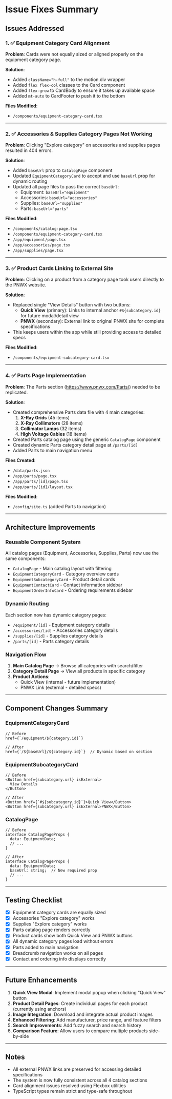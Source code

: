 # Issue Fixes Summary

## Issues Addressed

### 1. ✅ Equipment Category Card Alignment
**Problem**: Cards were not equally sized or aligned properly on the equipment category page.

**Solution**: 
- Added `className="h-full"` to the motion.div wrapper
- Added `flex flex-col` classes to the Card component
- Added `flex-grow` to CardBody to ensure it takes up available space
- Added `mt-auto` to CardFooter to push it to the bottom

**Files Modified**:
- `/components/equipment-category-card.tsx`

---

### 2. ✅ Accessories & Supplies Category Pages Not Working
**Problem**: Clicking "Explore category" on accessories and supplies pages resulted in 404 errors.

**Solution**:
- Added `baseUrl` prop to `CatalogPage` component
- Updated `EquipmentCategoryCard` to accept and use `baseUrl` prop for dynamic routing
- Updated all page files to pass the correct `baseUrl`:
  - Equipment: `baseUrl="equipment"`
  - Accessories: `baseUrl="accessories"`
  - Supplies: `baseUrl="supplies"`
  - Parts: `baseUrl="parts"`

**Files Modified**:
- `/components/catalog-page.tsx`
- `/components/equipment-category-card.tsx`
- `/app/equipment/page.tsx`
- `/app/accessories/page.tsx`
- `/app/supplies/page.tsx`

---

### 3. ✅ Product Cards Linking to External Site
**Problem**: Clicking on a product from a category page took users directly to the PNWX website.

**Solution**:
- Replaced single "View Details" button with two buttons:
  - **Quick View** (primary): Links to internal anchor `#${subcategory.id}` for future modal/detail view
  - **PNWX** (secondary): External link to original PNWX site for complete specifications
- This keeps users within the app while still providing access to detailed specs

**Files Modified**:
- `/components/equipment-subcategory-card.tsx`

---

### 4. ✅ Parts Page Implementation
**Problem**: The Parts section (https://www.pnwx.com/Parts/) needed to be replicated.

**Solution**:
- Created comprehensive Parts data file with 4 main categories:
  1. **X-Ray Grids** (45 items)
  2. **X-Ray Collimators** (28 items)
  3. **Collimator Lamps** (32 items)
  4. **High Voltage Cables** (18 items)
- Created Parts catalog page using the generic `CatalogPage` component
- Created dynamic Parts category detail page at `/parts/[id]`
- Added Parts to main navigation menu

**Files Created**:
- `/data/parts.json`
- `/app/parts/page.tsx`
- `/app/parts/[id]/page.tsx`
- `/app/parts/[id]/layout.tsx`

**Files Modified**:
- `/config/site.ts` (added Parts to navigation)

---

## Architecture Improvements

### Reusable Component System
All catalog pages (Equipment, Accessories, Supplies, Parts) now use the same components:
- `CatalogPage` - Main catalog layout with filtering
- `EquipmentCategoryCard` - Category overview cards
- `EquipmentSubcategoryCard` - Product detail cards
- `EquipmentContactCard` - Contact information sidebar
- `EquipmentOrderInfoCard` - Ordering requirements sidebar

### Dynamic Routing
Each section now has dynamic category pages:
- `/equipment/[id]` - Equipment category details
- `/accessories/[id]` - Accessories category details
- `/supplies/[id]` - Supplies category details
- `/parts/[id]` - Parts category details

### Navigation Flow
1. **Main Catalog Page** → Browse all categories with search/filter
2. **Category Detail Page** → View all products in specific category
3. **Product Actions**:
   - Quick View (internal - future implementation)
   - PNWX Link (external - detailed specs)

---

## Component Changes Summary

### EquipmentCategoryCard
```tsx
// Before
href={`/equipment/${category.id}`}

// After
href={`/${baseUrl}/${category.id}`}  // Dynamic based on section
```

### EquipmentSubcategoryCard
```tsx
// Before
<Button href={subcategory.url} isExternal>
  View Details
</Button>

// After
<Button href={`#${subcategory.id}`}>Quick View</Button>
<Button href={subcategory.url} isExternal>PNWX</Button>
```

### CatalogPage
```tsx
// Before
interface CatalogPageProps {
  data: EquipmentData;
  // ...
}

// After
interface CatalogPageProps {
  data: EquipmentData;
  baseUrl: string;  // New required prop
  // ...
}
```

---

## Testing Checklist

- [x] Equipment category cards are equally sized
- [x] Accessories "Explore category" works
- [x] Supplies "Explore category" works
- [x] Parts catalog page renders correctly
- [x] Product cards show both Quick View and PNWX buttons
- [x] All dynamic category pages load without errors
- [x] Parts added to main navigation
- [x] Breadcrumb navigation works on all pages
- [x] Contact and ordering info displays correctly

---

## Future Enhancements

1. **Quick View Modal**: Implement modal popup when clicking "Quick View" button
2. **Product Detail Pages**: Create individual pages for each product (currently using anchors)
3. **Image Integration**: Download and integrate actual product images
4. **Enhanced Filtering**: Add manufacturer, price range, and feature filters
5. **Search Improvements**: Add fuzzy search and search history
6. **Comparison Feature**: Allow users to compare multiple products side-by-side

---

## Notes

- All external PNWX links are preserved for accessing detailed specifications
- The system is now fully consistent across all 4 catalog sections
- Card alignment issues resolved using Flexbox utilities
- TypeScript types remain strict and type-safe throughout
